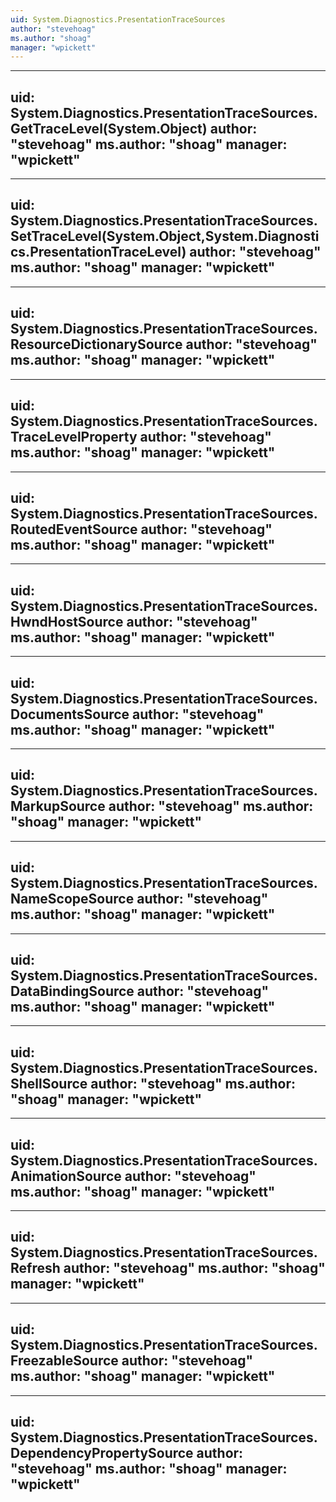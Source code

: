 ```yaml
---
uid: System.Diagnostics.PresentationTraceSources
author: "stevehoag"
ms.author: "shoag"
manager: "wpickett"
---
```


---
uid: System.Diagnostics.PresentationTraceSources.GetTraceLevel(System.Object)
author: "stevehoag"
ms.author: "shoag"
manager: "wpickett"
---

---
uid: System.Diagnostics.PresentationTraceSources.SetTraceLevel(System.Object,System.Diagnostics.PresentationTraceLevel)
author: "stevehoag"
ms.author: "shoag"
manager: "wpickett"
---

---
uid: System.Diagnostics.PresentationTraceSources.ResourceDictionarySource
author: "stevehoag"
ms.author: "shoag"
manager: "wpickett"
---

---
uid: System.Diagnostics.PresentationTraceSources.TraceLevelProperty
author: "stevehoag"
ms.author: "shoag"
manager: "wpickett"
---

---
uid: System.Diagnostics.PresentationTraceSources.RoutedEventSource
author: "stevehoag"
ms.author: "shoag"
manager: "wpickett"
---

---
uid: System.Diagnostics.PresentationTraceSources.HwndHostSource
author: "stevehoag"
ms.author: "shoag"
manager: "wpickett"
---

---
uid: System.Diagnostics.PresentationTraceSources.DocumentsSource
author: "stevehoag"
ms.author: "shoag"
manager: "wpickett"
---

---
uid: System.Diagnostics.PresentationTraceSources.MarkupSource
author: "stevehoag"
ms.author: "shoag"
manager: "wpickett"
---

---
uid: System.Diagnostics.PresentationTraceSources.NameScopeSource
author: "stevehoag"
ms.author: "shoag"
manager: "wpickett"
---

---
uid: System.Diagnostics.PresentationTraceSources.DataBindingSource
author: "stevehoag"
ms.author: "shoag"
manager: "wpickett"
---

---
uid: System.Diagnostics.PresentationTraceSources.ShellSource
author: "stevehoag"
ms.author: "shoag"
manager: "wpickett"
---

---
uid: System.Diagnostics.PresentationTraceSources.AnimationSource
author: "stevehoag"
ms.author: "shoag"
manager: "wpickett"
---

---
uid: System.Diagnostics.PresentationTraceSources.Refresh
author: "stevehoag"
ms.author: "shoag"
manager: "wpickett"
---

---
uid: System.Diagnostics.PresentationTraceSources.FreezableSource
author: "stevehoag"
ms.author: "shoag"
manager: "wpickett"
---

---
uid: System.Diagnostics.PresentationTraceSources.DependencyPropertySource
author: "stevehoag"
ms.author: "shoag"
manager: "wpickett"
---
